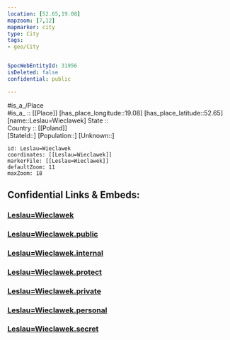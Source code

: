 ```yaml
---
location: [52.65,19.08] 
mapzoom: [7,12] 
mapmarker: city 
type: City
tags:
- geo/City


SpocWebEntityId: 31956
isDeleted: false
confidential: public

---
```

#is_a_/Place  
#is_a_ :: [[Place]] 
[has_place_longitude::19.08] 
[has_place_latitude::52.65] 
[name::Leslau=Wieclawek] 
State ::  
Country :: [[Poland]]  
[StateId::] 
[Population::] 
[Unknown::] 


```leaflet
id: Leslau=Wieclawek
coordinates: [[Leslau=Wieclawek]] 
markerFile: [[Leslau=Wieclawek]] 
defaultZoom: 11 
maxZoom: 18
```


## Confidential Links & Embeds: 

### [Leslau=Wieclawek](/_Standards/Earth/Continent/Europe/Europe~East/Poland/Provinces~Poland/Kuyavian-Pomeranian/City/Leslau=Wieclawek.md) 

### [Leslau=Wieclawek.public](/_public/Earth/Continent/Europe/Europe~East/Poland/Provinces~Poland/Kuyavian-Pomeranian/City/Leslau=Wieclawek.public.md) 

### [Leslau=Wieclawek.internal](/_internal/Earth/Continent/Europe/Europe~East/Poland/Provinces~Poland/Kuyavian-Pomeranian/City/Leslau=Wieclawek.internal.md) 

### [Leslau=Wieclawek.protect](/_protect/Earth/Continent/Europe/Europe~East/Poland/Provinces~Poland/Kuyavian-Pomeranian/City/Leslau=Wieclawek.protect.md) 

### [Leslau=Wieclawek.private](/_private/Earth/Continent/Europe/Europe~East/Poland/Provinces~Poland/Kuyavian-Pomeranian/City/Leslau=Wieclawek.private.md) 

### [Leslau=Wieclawek.personal](/_personal/Earth/Continent/Europe/Europe~East/Poland/Provinces~Poland/Kuyavian-Pomeranian/City/Leslau=Wieclawek.personal.md) 

### [Leslau=Wieclawek.secret](/_secret/Earth/Continent/Europe/Europe~East/Poland/Provinces~Poland/Kuyavian-Pomeranian/City/Leslau=Wieclawek.secret.md)

